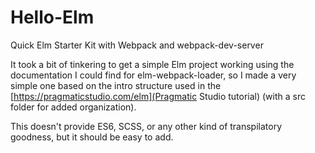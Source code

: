 # Hello-Elm
Quick Elm Starter Kit with Webpack and webpack-dev-server

It took a bit of tinkering to get a simple Elm project working using the documentation I could find for elm-webpack-loader, so I made a very simple one based on the intro structure used in the [https://pragmaticstudio.com/elm](Pragmatic Studio tutorial) (with a src folder for added organization).

This doesn't provide ES6, SCSS, or any other kind of transpilatory goodness, but it should be easy to add.
